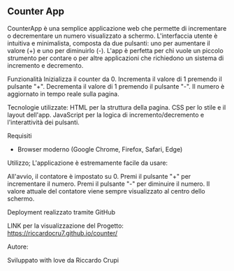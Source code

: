 ## Counter App

CounterApp è una semplice applicazione web che permette di incrementare o decrementare un numero visualizzato a schermo. L'interfaccia utente è intuitiva e minimalista, composta da due pulsanti: uno per aumentare il valore (+) e uno per diminuirlo (-). L'app è perfetta per chi vuole un piccolo strumento per contare o per altre applicazioni che richiedono un sistema di incremento e decremento.

Funzionalità
Inizializza il counter da 0.
Incrementa il valore di 1 premendo il pulsante "+".
Decrementa il valore di 1 premendo il pulsante "-".
Il numero è aggiornato in tempo reale sulla pagina.

Tecnologie utilizzate:
HTML per la struttura della pagina.
CSS per lo stile e il layout dell'app.
JavaScript per la logica di incremento/decremento e l'interattività dei pulsanti.

Requisiti

- Browser moderno (Google Chrome, Firefox, Safari, Edge)

Utilizzo;
L'applicazione è estremamente facile da usare:

All'avvio, il contatore è impostato su 0.
Premi il pulsante "+" per incrementare il numero.
Premi il pulsante "-" per diminuire il numero.
Il valore attuale del contatore viene sempre visualizzato al centro dello schermo.

Deployment realizzato tramite GitHub

LINK per la visualizzazione del Progetto: https://riccardocru7.github.io/counter/

Autore:

Sviluppato with love da Riccardo Crupi 
